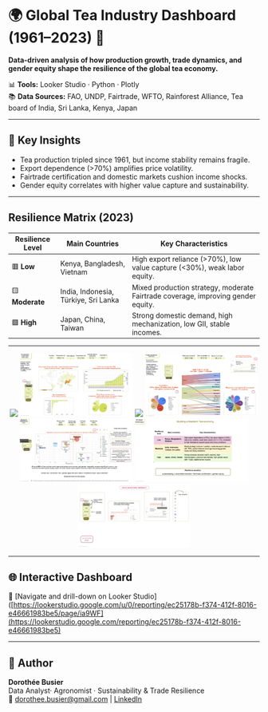 # 🌍 Global Tea Industry Dashboard (1961–2023) 🌱

**Data-driven analysis of how production growth, trade dynamics, and gender equity shape the resilience of the global tea economy.**

📊 **Tools:** Looker Studio · Python · Plotly  
📚 **Data Sources:** FAO, UNDP, Fairtrade, WFTO, Rainforest Alliance, Tea board of India, Sri Lanka, Kenya, Japan

---

## 🔎 Key Insights
- Tea production tripled since 1961, but income stability remains fragile.
- Export dependence (>70%) amplifies price volatility.
- Fairtrade certification and domestic markets cushion income shocks.
- Gender equity correlates with higher value capture and sustainability.

---

## Resilience Matrix (2023)

| **Resilience Level** | **Main Countries** | **Key Characteristics** |
|-----------------------|--------------------|--------------------------|
| 🟥 **Low** | Kenya, Bangladesh, Vietnam | High export reliance (>70%), low value capture (<30%), weak labor equity. |
| 🟨 **Moderate** | India, Indonesia, Türkiye, Sri Lanka | Mixed production strategy, moderate Fairtrade coverage, improving gender equity. |
| 🟩 **High** | Japan, China, Taiwan | Strong domestic demand, high mechanization, low GII, stable incomes. |

---
<p align="center">
  <img src="Preview/Tea_dashboard_Home-page.png" width="45%">
  <img src="Preview/Tea_dashboard_Overview-p1.png" width="45%">
  <img src="Preview/Tea_dashboard_Production-History-p2.png" width="45%">
  <img src="Preview/Tea_dashboard_Trade-dynamics_p3.png" width="45%">
  <img src="Preview/Tea_dashboard_equity-resilience_p5.png" width="45%">
  <img src="Preview/Tea_dashboard_resilience-equation_p6.png" width="45%">
  <img src="Preview/Tea_dashboard_looker-tips.png" width="45%">
</p>

---


## 🌐 Interactive Dashboard
🔗 [Navigate and drill-down on Looker Studio]([https://lookerstudio.google.com/u/0/reporting/ec25178b-f374-412f-8016-e46661983be5/page/ia9WF](https://lookerstudio.google.com/reporting/ec25178b-f374-412f-8016-e46661983be5)

---

## 🧩 Author
**Dorothée Busier**  
Data Analyst· Agronomist · Sustainability & Trade Resilience  
📧 dorothee.busier@gmail.com | [LinkedIn](https://linkedin.com/in/dorothée-busier)
